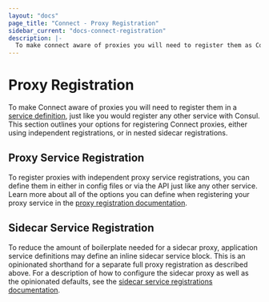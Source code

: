 ```yaml
---
layout: "docs"
page_title: "Connect - Proxy Registration"
sidebar_current: "docs-connect-registration"
description: |-
  To make connect aware of proxies you will need to register them as Consul services. This section describes the process and options for proxy registration.
---
```


# Proxy Registration

To make Connect aware of proxies you will need to register them in a [service
definition](/docs/agent/services.html), just like you would register any other service with Consul. This section outlines your options for registering Connect proxies, either using independent registrations, or in nested sidecar registrations.

## Proxy Service Registration

To register proxies with independent proxy service registrations, you can define them in either in config files or via the API just like any other service. Learn more about all of the options you can define when registering your proxy service in the [proxy registration documentation](/docs/connect/registration/service-registration.html).

## Sidecar Service Registration

To reduce the amount of boilerplate needed for a sidecar proxy,
application service definitions may define an inline sidecar service block. This is an opinionated
shorthand for a separate full proxy registration as described above. For a
description of how to configure the sidecar proxy as well as the opinionated defaults, see the [sidecar service registrations
documentation](/docs/connect/registration/sidecar-service.html).
